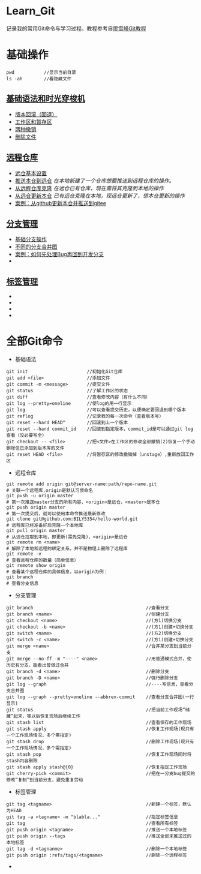 # Learn_Git
记录我的常用Git命令与学习过程。教程参考自[廖雪峰Git教程](https://www.liaoxuefeng.com/wiki/896043488029600)  
# 基础操作
```
pwd           //显示当前目录
ls -ah        //看隐藏文件
```
## [基础语法和时光穿梭机](./basic_grammer.md)

- [版本回滚（回退）](./basic_grammer.md#1)
- [工作区和暂存区](./basic_grammer.md#2)
- [两种撤销](./basic_grammer.md#3)
- [删除文件](./basic_grammer.md#4)  
## [远程仓库](./remote_repository.md)
- [远仓基本设置](./remote_repository.md#1)
- [推送本仓到远仓](./remote_repository.md#2)   *在本地新建了一个仓库想要推送到远程仓库的操作。*
- [从远程仓库克隆](./remote_repository.md#3) *在远仓已有仓库，现在需将其克隆到本地的操作*
- [从远仓更新本仓](./remote_repository.md#4) *已有远仓克隆在本地，现远仓更新了，想本仓更新的操作*
- [案例：从github更新本仓并推送到gitee](./remote_repository.md#5)  
## [分支管理](./branch_manage.md)
- [基础分支操作](./branch_manage.md#1)
- [不同的分支合并图](./branch_manage.md#2)
- [案例：如何先处理Bug再回到开发分支](./branch_manage.md#3)
- [](./branch_manage.md#4)    

## [标签管理](./label_manage.md)
- [](./label_manage.md#1)
- [](./label_manage.md#2)
- [](./label_manage.md#3)
- [](./label_manage.md#4)  



# 全部Git命令

- 基础语法

```
git init                      //初始化Git仓库
git add <file>                //添加文件
git commit -m <message>       //提交文件
git status                    //了解工作区的状态
git diff                      //查看修改内容（有什么不同）
git log --pretty=oneline      //使log的用一行显示
git log                       //可以查看提交历史，以便确定要回退到哪个版本
git reflog                    //记录我的每一次命令（查看版本号）
git reset --hard HEAD^        //回滚到上一个版本
git reset --hard commit_id    //回滚到指定版本，commit_id是可以通过git log查看（没必要写全）
git checkout -- <file>        //把<文件>在工作区的修改全部撤销(2)恢复一个手动删除但已添加到版本库的文件
git reset HEAD <file>         //将暂存区的修改撤销掉（unstage）,重新放回工作区
```

- 远程仓库

```
git remote add origin git@server-name:path/repo-name.git              # 关联一个远程库,origin是默认习惯命名
git push -u origin master                                             # 第一次推送master分支的所有内容，<origin>是远仓，<master>是本仓
git push origin master                                                # 第一次提交后，就可以使用本命令推送最新修改
git clone git@github.com:BILY5354/hello-world.git                     # 远程库已经准备好后克隆一个本地库
git pull origin master                                                # 从远仓拉取到本地，即更新(需先克隆)，<origin>是远仓
git remote rm <name>                                                  # 解除了本地和远程的绑定关系，并不是物理上删除了远程库
git remote -v                                                         # 查看远程仓库的数量（简单信息）
git remote show origin                                                # 查看某个远程仓库的具体信息，以origin为例：
git branch                                                            # 查看分支信息
```

- 分支管理

```
git branch											//查看分支
git branch <name>									//创建分支
git checkout <name>									//(方1)切换分支
git checkout -b <name>								//(方1)创建+切换分支
git switch <name>									//(方2)切换分支
git switch -c <name>								//(方1)创建+切换分支
git merge <name>									//合并某分支到当前分支
git merge --no-ff -m "----" <name>					//用普通模式合并，使历史有分支，能看出曾做过合并
git branch -d <name>								//删除分支
git branch -D <name>								//强行删除分支
git log --graph										//----写信息，查看分支合并图
git log --graph --pretty=oneline --abbrev-commit	//查看分支合并图(一行显示)
git status											//把当前工作现场“储藏”起来，等以后恢复现场后继续工作
git stash list										//查看保存的工作现场
git stash apply										//恢复工作现场(现只有一个工作现场情况，多个需指定)
git stash drop										//删除工作现场(现只有一个工作现场情况，多个需指定)
git stash pop										//恢复工作现场同时将stash内容删除
git stash apply stash@{0}							//恢复指定工作现场
git cherry-pick <commit>							//把在一分支bug提交的修改“复制”到当前分支，避免重复劳动
```

- 标签管理

```
git tag <tagname>									//新建一个标签，默认为HEAD
git tag -a <tagname> -m "blabla..."					//指定标签信息
git tag												//查看所有标签
git push origin <tagname>							//推送一个本地标签
git push origin --tags								//推送全部未推送过的本地标签
git tag -d <tagnanme>								//删除一个本地标签
git push origin :refs/tags/<tagname>				//删除一个远程标签
```



- 

